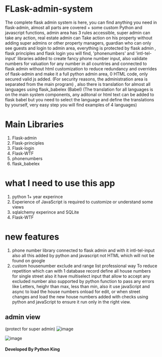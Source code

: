 # FLask-admin-system
The complete flask admin system is here, you can find anything you need in flask-admin, almost all parts are covered + some custom Python and javascript functions, admin area has 3 rules accessible, super admin can take any action, real estate admin can Take action on his property without adding super admins or other property managers, guardian who can only see guests and login to admin area, everything is protected by flask admin , flask principles and flask login you will find, 'phonenumbers' and 'intl-tel-input'  libraries added to create fancy phone number input, also validate numbers for valuation for any number in all countries and connected to flask admin without html customization to reduce redundancy and overrides of flask-admin and make it a full python admin area, 0 HTML code, only secured valid js added. (For security reasons, the administration area is separated from the main program) , also there is translation for  almost all languages  using flask_babelex (Babel) (The translation for all languages is on the main system components, any aditonal or html text can be added to flask babel but you need to select the language and define the translations by yourself, very easy step you will find examples of 4 languages)


# Main Libraries
1. Flask-admin
2. Flask-principles
3. Flask-login
4. Flask-WTF
5. phonenumbers
6. flask_babelex

# what I need to use this app
1. python 1+ year experince
2. Experience of JavaScript is required to customize or understand some views
3. sqlalchemy experince and SQLite
4. Flask-WTF

# new features
1. phone number library connected to flask admin and with it intl-tel-input also all this added by python and javascript not HTML which will not be found on google
2. custom housenumber exclude and range list professional way To reduce repetition which can with 1 database record define all house numbers for single street also it have multiselect input that allow to accept any excluded number also supported by python function to pass any errors like Letters, heighr than max, less than min, also it use javaScript and async to load the house numbers onload for edit, or when street changes and load the new house numbers added with checks using python and javaScript to ensure it run only in the right view.

## admin view 

(protect for super admin)
![image](https://user-images.githubusercontent.com/55125302/146686030-7577e500-088b-4339-a262-16765ae8ad5f.png)

![image](https://user-images.githubusercontent.com/55125302/146686979-ee7f9cbe-75c7-4fe8-beae-6658b9926a93.png)



#### Developed By Python King

